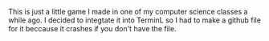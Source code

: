 This is just a little game I made in one of my computer science classes a while ago. I decided to integtate it into TerminL <put the link somewhere> so I had to make a github file for it beccause it crashes if you don't have the file.

